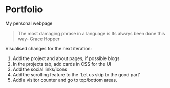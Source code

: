 # Portfolio
 My personal webpage

 > The most damaging phrase in a language is Its always been done this way- Grace Hopper

Visualised changes for the next iteration:
1. Add the project and about pages, if possible blogs
2. In the projects tab, add cards in CSS for the UI
3. Add the social links/icons
4. Add the scrolling feature to the 'Let us skip to the good part'
5. Add a visitor counter and go to top/bottom areas.
